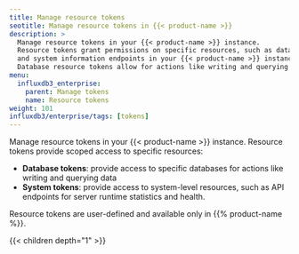 ```yaml
---
title: Manage resource tokens
seotitle: Manage resource tokens in {{< product-name >}} 
description: >
  Manage resource tokens in your {{< product-name >}} instance.
  Resource tokens grant permissions on specific resources, such as databases
  and system information endpoints in your {{< product-name >}} instance.
  Database resource tokens allow for actions like writing and querying data.
menu:
  influxdb3_enterprise:
    parent: Manage tokens
    name: Resource tokens
weight: 101
influxdb3/enterprise/tags: [tokens]
---
```


Manage resource tokens in your {{< product-name >}} instance.
Resource tokens provide scoped access to specific resources:

- **Database tokens**: provide access to specific databases for actions like writing and querying data
- **System tokens**: provide access to system-level resources, such as API endpoints for server runtime statistics and health.

Resource tokens are user-defined and available only in {{% product-name %}}.

{{< children depth="1" >}}

